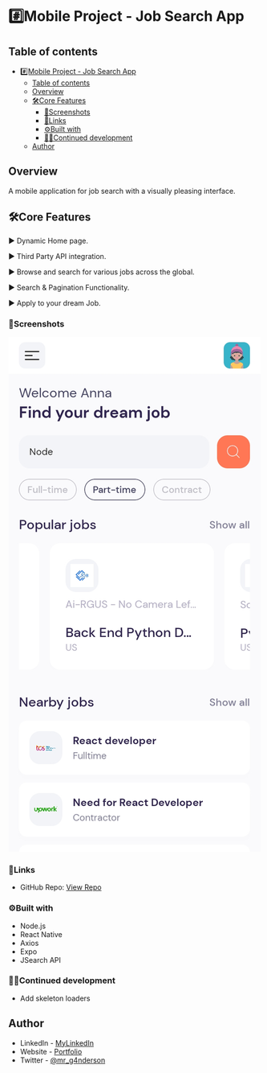 # #️⃣Mobile Project - Job Search App

## Table of contents

- [#️⃣Mobile Project - Job Search App](#️⃣mobile-project---job-search-app)
  - [Table of contents](#table-of-contents)
  - [Overview](#overview)
  - [🛠️Core Features](#️core-features)
    - [📸Screenshots](#screenshots)
    - [🔗Links](#links)
    - [⚙️Built with](#️built-with)
    - [👨‍💻Continued development](#continued-development)
  - [Author](#author)

## Overview

A mobile application for job search with a visually pleasing interface.

## 🛠️Core Features

▶️ Dynamic Home page.

▶️ Third Party API integration.

▶️ Browse and search for various jobs across the global.

▶️ Search & Pagination Functionality.

▶️ Apply to your dream Job.

### 📸Screenshots

![Home](./screenshots/home.jpg)

### 🔗Links

- GitHub Repo: [View Repo](https://github.com/Gandah/jobs-mobile-app.git)

### ⚙️Built with

- Node.js
- React Native
- Axios
- Expo
- JSearch API

### 👨‍💻Continued development

- Add skeleton loaders

## Author

- LinkedIn - [MyLinkedIn](https://www.linkedin.com/in/gandahkelvin)
- Website - [Portfolio](https://gandah-porfolio.vercel.app/)
- Twitter - [@mr_g4nderson](https://twitter.com/mr_g4nderson?t=A5NobjZab2sVEdh3Zq9s0A&s=09)
